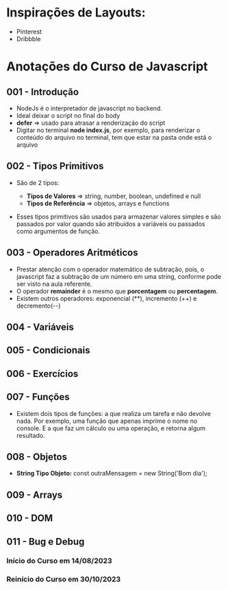# Inspirações de Layouts:

- Pinterest
- Dribbble

# Anotações do Curso de Javascript

## 001 - Introdução

- NodeJs é o interpretador de javascript no backend.
- Ideal deixar o script no final do body
- **defer** => usado para atrasar a renderização do script
- Digitar no terminal **node index.js**, por exemplo, para renderizar o conteúdo do arquivo no terminal, tem que estar na pasta onde está o arquivo

## 002 - Tipos Primitivos

- São de 2 tipos:

  - **Tipos de Valores** => string, number, boolean, undefined e null
  - **Tipos de Referência** => objetos, arrays e functions

- Esses tipos primitivos são usados para armazenar valores simples e são passados por valor quando são atribuídos a variáveis ou passados como argumentos de função.

## 003 - Operadores Aritméticos

- Prestar atenção com o operador matemático de subtração, pois, o javascript faz a subtração de um número em uma string, conforme pode ser visto na aula referente.
- O operador **remainder** é o mesmo que **porcentagem** ou **percentagem**.
- Existem outros operadores: exponencial (**), incremento (++) e decremento(--)

## 004 - Variáveis

## 005 - Condicionais

## 006 - Exercícios

## 007 - Funções

- Existem dois tipos de funções: a que realiza um tarefa e não devolve nada. Por exemplo, uma função que apenas imprime o nome no console. E a que faz um cálculo ou uma operação, e retorna algum resultado.

## 008 - Objetos

- **String Tipo Objeto:** const outraMensagem = new String('Bom dia');

## 009 - Arrays

## 010 - DOM

## 011 - Bug e Debug


### Início do Curso em 14/08/2023
### Reinício do Curso em 30/10/2023
